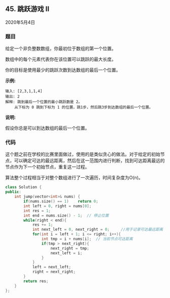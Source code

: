 ## 45. 跳跃游戏 II

2020年5月4日

### 题目

给定一个非负整数数组，你最初位于数组的第一个位置。

数组中的每个元素代表你在该位置可以跳跃的最大长度。

你的目标是使用最少的跳跃次数到达数组的最后一个位置。

**示例:**

```
输入: [2,3,1,1,4]
输出: 2
解释: 跳到最后一个位置的最小跳跃数是 2。
    从下标为 0 跳到下标为 1 的位置，跳1步，然后跳3步到达数组的最后一个位置。
```

**说明:**

假设你总是可以到达数组的最后一个位置。

### 代码

这个题之前在学校的比赛里面做过，使用的是类似贪心的做法。对于给定的初始节点，可以确定可达的最远距离，然后在这一范围内进行判断，找到可达距离最远的节点作为下一个初始节点，重复这一过程。

算法整个过程相当于对整个数组进行了一次遍历，时间复杂度为O(n)。

```cpp
class Solution {
public:
    int jump(vector<int>& nums) {
        if(nums.size() == 1)    return 0;
        int left = 0, right = nums[0];
        int res = 1;
        int end = nums.size() - 1;  // 停止位置
        while(right < end){
            res += 1;
            int next_left = 0, next_right = 0;     //用于记录可达最远距离
            for(int i = left + 1; i <= right; i++){
                int tmp = i + nums[i];  // 当前节点可达距离
                if(tmp > next_right){
                    next_right = tmp;
                    next_left = i;
                }
            }
            left = next_left;
            right = next_right;
        }
        return res;
    }
};
```